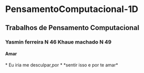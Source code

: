 # PensamentoComputacional-1D
## Trabalhos de Pensamento Computacional
### Yasmin ferreira N 46  Khaue machado N 49
#### Amar
<p> * Eu iria me desculpar,por *
*sentir isso e por te amar*
 
